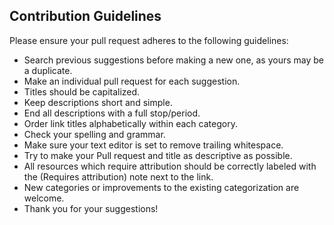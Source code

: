<h2>Contribution Guidelines</h2>

Please ensure your pull request adheres to the following guidelines:

- Search previous suggestions before making a new one, as yours may be a duplicate.
- Make an individual pull request for each suggestion.
- Titles should be capitalized.
- Keep descriptions short and simple.
- End all descriptions with a full stop/period.
- Order link titles alphabetically within each category.
- Check your spelling and grammar.
- Make sure your text editor is set to remove trailing whitespace.
- Try to make your Pull request and title as descriptive as possible.
- All resources which require attribution should be correctly labeled with the (Requires attribution) note next to the link.
- New categories or improvements to the existing categorization are welcome.
- Thank you for your suggestions!
